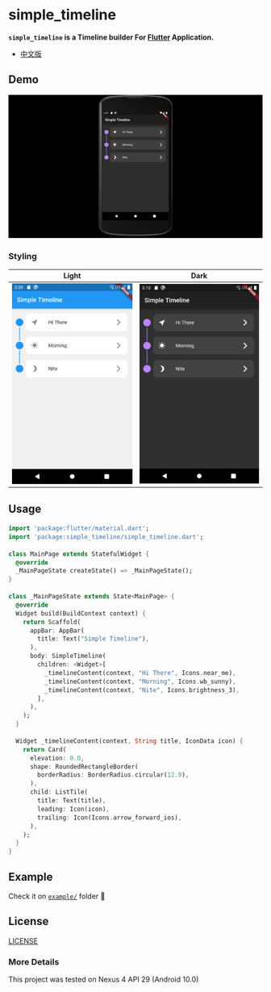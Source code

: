# simple_timeline

**`simple_timeline` is a Timeline builder For [Flutter](https://flutter.dev/) Application.**

* [中文版](https://github.com/vincnttt/SimpleTimeline/blob/main/README_zh.md)

## Demo

![display](https://github.com/vincnttt/SimpleTimeline/blob/main/screenshots/display.gif)

### Styling

| Light | Dark |
| :---: | :---: |
| ![light-mode](https://github.com/vincnttt/SimpleTimeline/blob/main/screenshots/light.png) |  ![dark-mode](https://github.com/vincnttt/SimpleTimeline/blob/main/screenshots/dark.png) |

## Usage

```dart
import 'package:flutter/material.dart';
import 'package:simple_timeline/simple_timeline.dart';

class MainPage extends StatefulWidget {
  @override
  _MainPageState createState() => _MainPageState();
}

class _MainPageState extends State<MainPage> {
  @override
  Widget build(BuildContext context) {
    return Scaffold(
      appBar: AppBar(
        title: Text("Simple Timeline"),
      ),
      body: SimpleTimeline(
        children: <Widget>[
          _timelineContent(context, "Hi There", Icons.near_me),
          _timelineContent(context, "Morning", Icons.wb_sunny),
          _timelineContent(context, "Nite", Icons.brightness_3),
        ],
      ),
    );
  }

  Widget _timelineContent(context, String title, IconData icon) {
    return Card(
      elevation: 0.0,
      shape: RoundedRectangleBorder(
        borderRadius: BorderRadius.circular(12.0),
      ),
      child: ListTile(
        title: Text(title),
        leading: Icon(icon),
        trailing: Icon(Icons.arrow_forward_ios),
      ),
    );
  }
}
```
## Example

Check it on [`example/`](https://github.com/vincnttt/SimpleTimeline/tree/main/example) folder :file_folder:

## License
[LICENSE](https://github.com/vincnttt/SimpleTimeline/blob/main/LICENSE)

### More Details

This project was tested on Nexus 4 API 29 (Android 10.0)

